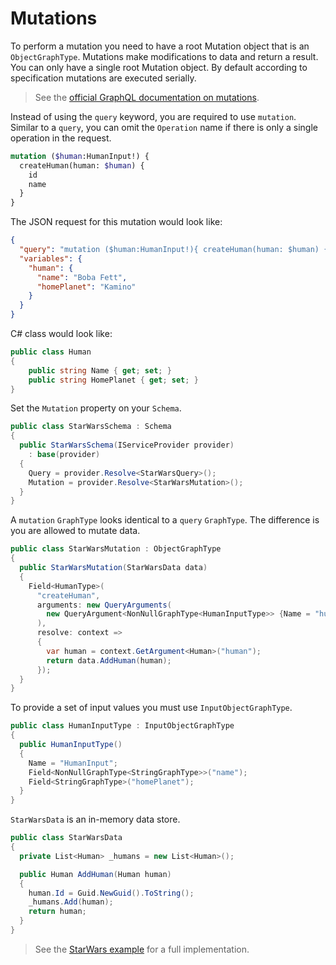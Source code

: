 # Mutations

To perform a mutation you need to have a root Mutation object that is an `ObjectGraphType`.
Mutations make modifications to data and return a result. You can only have a single root
Mutation object. By default according to specification mutations are executed serially.

> See the [official GraphQL documentation on mutations](http://graphql.org/learn/queries/#mutations).

Instead of using the `query` keyword, you are required to use `mutation`. Similar to a
`query`, you can omit the `Operation` name if there is only a single operation in the request.

```graphql
mutation ($human:HumanInput!) {
  createHuman(human: $human) {
    id
    name
  }
}
```

The JSON request for this mutation would look like:

```json
{
  "query": "mutation ($human:HumanInput!){ createHuman(human: $human) { id name } }",
  "variables": {
    "human": {
      "name": "Boba Fett",
      "homePlanet": "Kamino"
    }
  }
}
```

C# class would look like:

```csharp
public class Human
{
    public string Name { get; set; }
    public string HomePlanet { get; set; }
}
```

Set the `Mutation` property on your `Schema`.

```csharp
public class StarWarsSchema : Schema
{
  public StarWarsSchema(IServiceProvider provider)
    : base(provider)
  {
    Query = provider.Resolve<StarWarsQuery>();
    Mutation = provider.Resolve<StarWarsMutation>();
  }
}
```

A `mutation` `GraphType` looks identical to a `query` `GraphType`. The difference is you are allowed to mutate data.

```csharp
public class StarWarsMutation : ObjectGraphType
{
  public StarWarsMutation(StarWarsData data)
  {
    Field<HumanType>(
      "createHuman",
      arguments: new QueryArguments(
        new QueryArgument<NonNullGraphType<HumanInputType>> {Name = "human"}
      ),
      resolve: context =>
      {
        var human = context.GetArgument<Human>("human");
        return data.AddHuman(human);
      });
  }
}
```

To provide a set of input values you must use `InputObjectGraphType`.

```csharp
public class HumanInputType : InputObjectGraphType
{
  public HumanInputType()
  {
    Name = "HumanInput";
    Field<NonNullGraphType<StringGraphType>>("name");
    Field<StringGraphType>("homePlanet");
  }
}
```

`StarWarsData` is an in-memory data store.

```csharp
public class StarWarsData
{
  private List<Human> _humans = new List<Human>();

  public Human AddHuman(Human human)
  {
    human.Id = Guid.NewGuid().ToString();
    _humans.Add(human);
    return human;
  }
}
```

> See the [StarWars example](https://github.com/graphql-dotnet/examples/tree/master/src/StarWars) for a full implementation.
